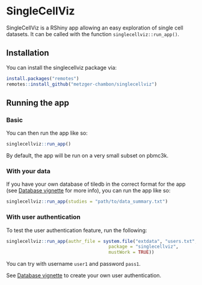 # SingleCellViz

<!-- badges: start -->

<!-- badges: end -->

SingleCellViz is a RShiny app allowing an easy exploration of single cell datasets. It can be called with the function `singlecellviz::run_app()`.

## Installation

You can install the singlecellviz package via:

```r
install.packages("remotes")
remotes::install_github("metzger-chambon/singlecellviz")
```

## Running the app 

### Basic 

You can then run the app like so:

```r
singlecellviz::run_app()
```

By default, the app will be run on a very small subset on pbmc3k.

### With your data
 
If you have your own database of tiledb in the correct format for the app (see [Database vignette](articles/database.html) for more info), you can run the app like so:

```r
singlecellviz::run_app(studies = "path/to/data_summary.txt")
```

### With user authentication

To test the user authentication feature, run the following:

```r
singlecellviz::run_app(authr_file = system.file("extdata", "users.txt",
                                      package = "singlecellviz",
                                      mustWork = TRUE))
```

You can try with username `user1` and password `pass1`.

See [Database vignette](articles/deployment.html) to create your own user authentication.

